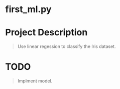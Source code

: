 # first_ml.py
# Project Description
> Use linear regession to classify the Iris dataset.

# TODO
> Implment model.
